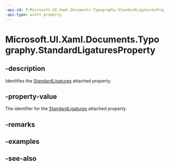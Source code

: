 ```yaml
---
-api-id: P:Microsoft.UI.Xaml.Documents.Typography.StandardLigaturesProperty
-api-type: winrt property
---
```


<!-- Property syntax
public Windows.UI.Xaml.DependencyProperty StandardLigaturesProperty { get; }
-->

# Microsoft.UI.Xaml.Documents.Typography.StandardLigaturesProperty

## -description
Identifies the [StandardLigatures](/uwp/api/microsoft.ui.xaml.documents.typography#xaml-attached-properties) attached property.

## -property-value
The identifier for the [StandardLigatures](/uwp/api/microsoft.ui.xaml.documents.typography#xaml-attached-properties) attached property.

## -remarks

## -examples

## -see-also
